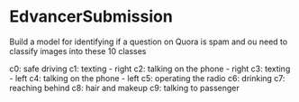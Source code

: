# EdvancerSubmission

 Build a model for identifying if a question on Quora is spam  and
 ou need to classify images into these 10 classes 

c0: safe driving
c1: texting - right
c2: talking on the phone - right
c3: texting - left
c4: talking on the phone - left
c5: operating the radio
c6: drinking
c7: reaching behind
c8: hair and makeup
c9: talking to passenger
